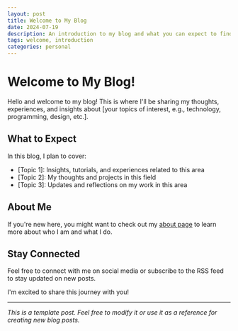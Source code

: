 ```yaml
---
layout: post
title: Welcome to My Blog
date: 2024-07-19
description: An introduction to my blog and what you can expect to find here
tags: welcome, introduction
categories: personal
---
```


# Welcome to My Blog!

Hello and welcome to my blog! This is where I'll be sharing my thoughts, experiences, and insights about [your topics of interest, e.g., technology, programming, design, etc.].

## What to Expect

In this blog, I plan to cover:

- [Topic 1]: Insights, tutorials, and experiences related to this area
- [Topic 2]: My thoughts and projects in this field
- [Topic 3]: Updates and reflections on my work in this area

## About Me

If you're new here, you might want to check out my [about page](/about/) to learn more about who I am and what I do.

## Stay Connected

Feel free to connect with me on social media or subscribe to the RSS feed to stay updated on new posts.

I'm excited to share this journey with you!

---

*This is a template post. Feel free to modify it or use it as a reference for creating new blog posts.*
